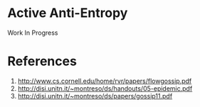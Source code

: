 # Active Anti-Entropy

Work In Progress

# References

1. http://www.cs.cornell.edu/home/rvr/papers/flowgossip.pdf
1. http://disi.unitn.it/~montreso/ds/handouts/05-epidemic.pdf
1. http://disi.unitn.it/~montreso/ds/papers/gossip11.pdf